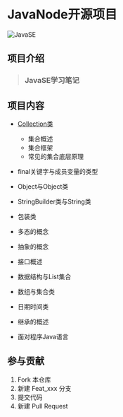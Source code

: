# JavaNode开源项目

![JavaSE](https://arquivo.devmedia.com.br/marketing/img/curso-curso-java-se-423.png)

## 项目介绍

> ### JavaSE学习笔记

## 项目内容

- [Collection类](word/Collection类（集合类）.docx)
    
    - 集合概述
    - 集合框架
    - 常见的集合底层原理
    
- final关键字与成员变量的类型

- Object与Object类

- StringBuilder类与String类 

- 包装类

- 多态的概念

- 抽象的概念

- 接口概述

- 数据结构与List集合

- 数组与集合类

- 日期时间类

- 继承的概述

- 面对程序Java语言



## 参与贡献

1.  Fork 本仓库
2.  新建 Feat_xxx 分支
3.  提交代码
4.  新建 Pull Request





